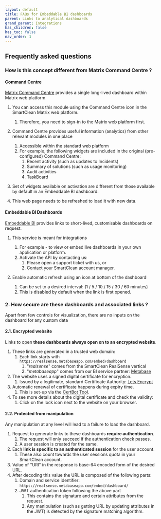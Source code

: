 ```yaml
---
layout: default
title: FAQs for Embeddable BI dashboards
parent: Links to analytical dashboards
grand_parent: Integrations
has_children: false
has_toc: false
nav_order: 1
---
```


## Frequently asked questions

### How is this concept different from Matrix Command Centre ?

#### Command Centre
[Matrix Command Centre](/integrations_cc.html) provides a single long-lived dashboard within Matrix web platform.

1. You can access this module using the Command Centre icon in the SmartClean Matrix web platform.
   1. Therefore, you need to sign-in to the Matrix web platform first.
   
2. Command Centre provides useful information (analytics) from other relevant modules in one place
   1. Accessible within the standard web platform
   2. For example, the following widgets are included in the original (pre-configured) Command Centre: 
      1. Recent activity (such as updates to Incidents)
      2. Summary of solutions (such as usage monitoring)
      3. Audit activities
      4. TaskBoard
   
3. Set of widgets available on activation are different from those available by default in an Embeddable BI dashboard.

4. This web page needs to be refreshed to load it with new data.

#### Embeddable BI Dashboards

[Embeddable BI](/integrations_ui.html) provides links to short-lived, customisable dashboards on request.

1. This service is meant for integrations
   1. For example - to view or embed live dashboards in your own application or platform.
   2. Activate the API by contacting us:
      1. Please open a support ticket with us, or 
      2. Contact your SmartClean account manager.

2. Enable automatic refresh using an icon at bottom of the dashboard
   1. Can be set to a desired interval: (1 / 5 / 10 / 15 / 30 / 60 minutes) 
   2. This is disabled by default when the link is first opened.

   
### 2. How secure are these dashboards and associated links ?
Apart from few controls for visualization, there are no inputs on the dashboard for any custom data

#### 2.1. Encrypted website
Links to open **these dashboards always open on to an encrypted website**.

1. These links are generated in a trusted web domain:
   1. Each link starts with `https://realsense.metabaseapp.com/embed/dashboard`
      1. "_realsense_" comes from the SmartClean RealSense vertical
      2. "_metabaseapp_" comes from our BI service partner: [Metabase](https://www.metabase.com)
2. The website uses a signed digital certificate for encryption.
   1. Issued by a legitimate, standard Certificate Authority: [Lets Encrypt](https://letsencrypt.org)
3. Automatic renewal of certificate happens during expiry time. 
   1. This is set-up via the [CertBot Tool](https://certbot.eff.org).
4. To see more details about the digital certificate and check the validity:
   1. Click on the lock icon next to the website on your browser.

#### 2.2. Protected from manipulation
Any manipulation at any level will lead to a failure to load the dashboard.

1. Request to generate links to these dashboards **require authentication**.
   1. The request will only succeed if the authentication check passes.
   2. A user session is created for the same.
2. Each **link is specific to an authenticated session** for the user account. 
   1. These also count towards the user sessions quota in your SmartClean account.
3. Value of "URI" in the response is base-64 encoded form of the desired URL. 
4. After decoding this value the URL is composed of the following parts:
   1. Domain and service identifier: `https://realsense.metabaseapp.com/embed/dashboard/`
   2. JWT authentication token following the above part
      1. This contains the signature and certain attributes from the request.
      2. Any manipulation (such as getting URL by updating attributes in the JWT) is detected by the signature matching algorithm.
